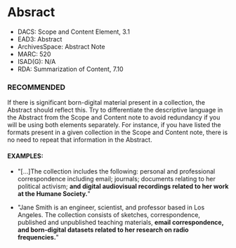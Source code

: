 # Absract

* DACS: Scope and Content Element, 3.1
* EAD3: Abstract <abstract>
* ArchivesSpace: Abstract Note
* MARC: 520
* ISAD(G): N/A
* RDA: Summarization of Content, 7.10


### RECOMMENDED
If there is significant born-digital material present in a collection, the Abstract should reflect this. Try to differentiate the descriptive language in the Abstract from the Scope and Content note to avoid redundancy if you will be using both elements separately. For instance, if you have listed the formats present in a given collection in the Scope and Content note, there is no need to repeat that information in the Abstract. 

#### EXAMPLES:
* "[...]The collection includes the following: personal and professional correspondence including email; journals; documents relating to her political activism; **and digital audiovisual recordings related to her work at the Humane Society.**"

* "Jane Smith is an engineer, scientist, and professor based in Los Angeles. The collection consists of sketches, correspondence, published and unpublished teaching materials, **email correspondence, and born-digital datasets related to her research on radio frequencies.**"

